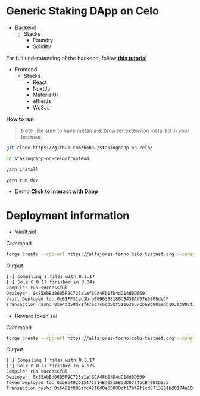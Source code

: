 # Generic Staking DApp on Celo

- Backend
  - Stacks
    - Foundry
    - Solidity

For full understanding of the backend, follow **[this tutorial]()**

- Frontend
  - Stacks
    - React
    - NextJs
    - MaterialUi
    - etherJs
    - We3Js

**How to run**
> Note : Be sure to have metamask browser extension installed in  your browser.

```bash
git clone https://github.com/bobeu/stakingdapp-on-celo/
```

```bash
cd stakingdapp-on-celo/frontend
```

```bash
yarn install
```

```bash
yarn run dev
```

- Demo
**[Click to interact with Dapp]()**


# Deployment information
- Vault.sol

Command
```bash 
forge create --rpc-url https://alfajores-forno.celo-testnet.org --constructor-args 10000000000000000000 2 --private-key <paste your private key here> src/Vault.sol:Vault
```
Output
```bash
[⠢] Compiling 2 files with 0.8.17
[⠰] Solc 0.8.17 finished in 3.04s
Compiler run successful
Deployer: 0x85AbBd0605F9C725a1af6CA4Fb1fD4dC14dBD669
Vault Deployed to: 0x61FF31ec3bfbB8963B8180C845BAf57e5808deCF
Transaction hash: 0xe4dd50d71f47ec7c6dd5bf51163b57cb69b90aedb103ac891f18b19153175d9f
```

- RewardToken.sol

Command
```bash 
forge create --rpc-url https://alfajores-forno.celo-testnet.org --constructor-args 10000000000000000000 2 --private-key <paste your private key here> src/Vault.sol:Vault
```
Output
```bash
[⠔] Compiling 1 files with 0.8.17
[⠃] Solc 0.8.17 finished in 4.67s
Compiler run successful
Deployer: 0x85AbBd0605F9C725a1af6CA4Fb1fD4dC14dBD669
Token Deployed to: 0xb8e492D15471214Ba021bB53D07f4bCB40DCD235
Transaction hash: 0x6491f086afc4218d0e65080cf17b49f1cd0713281bd8174e1046234a770f54ba
```